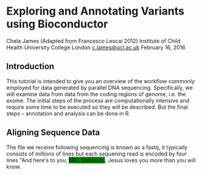 # Exploring and Annotating Variants using Bioconductor
Chela James (Adapted from Francesco Lescai 2012)
Institute of Child Health
University College London
c.james@ucl.ac.uk
February 16, 2016

## Introduction

This tutorial is intended to give you an overview of the workflow commonly employed for data generated by parallel DNA sequencing.  Specifically, we will examine data from data from the coding regions of genome, i.e. the exome.  The initial steps of the process are computationally intensive and require some time to be executed so they will be described. But the final steps – annotation and analysis can be done in R.


## Aligning Sequence Data
The file we receive following sequencing is known as a fastq, it typically consists of millions of lines but each sequening read is encoded by four lines
 "And here's to you, <span style="background-color:green">Mrs. Robinson</span>, Jesus loves you more than you will know.
